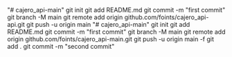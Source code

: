 "# cajero_api-main"  git init git add README.md git commit -m "first commit" git branch -M main git remote add origin github.com/foints/cajero_api-api.git git push -u origin main
"# cajero_api-main"  git init git add README.md git commit -m "first commit" git branch -M main git remote add origin github.com/foints/cajero_api-main.git git push -u origin main -f git add . git commit -m "second commit"

